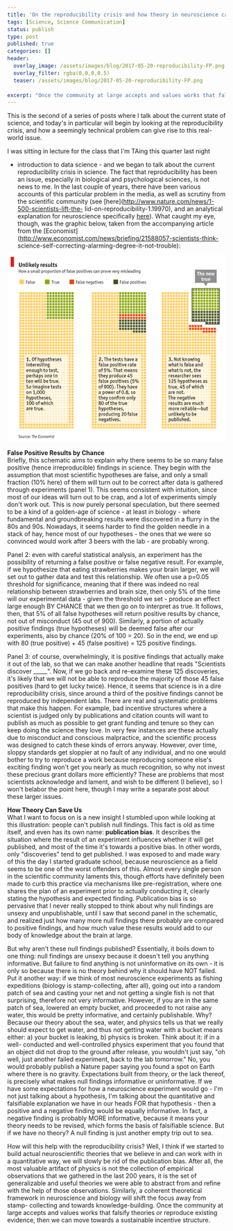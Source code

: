 ```yaml
---
title: 'On the reproducibility crisis and how theory in neuroscience can help to avert it. (20/52)'
tags: [Science, Science Communication]
status: publish
type: post
published: true
categories: []
header:
  overlay_image: /assets/images/blog/2017-05-20-reproducibility-FP.png
  overlay_filter: rgba(0,0,0,0.5)
  teaser: /assets/images/blog/2017-05-20-reproducibility-FP.png

excerpt: "Once the community at large accepts and values works that falsify theories or reproduce existing evidence, then we can move towards a sustainable incentive structure."
---
```


This is the second of a series of posts where I talk about the current state
of science, and today's in particular will begin by looking at the
reproducibility crisis, and how a seemingly technical problem can give rise to
this real-world issue.

I was sitting in lecture for the class that I'm TAing this quarter last night
- introduction to data science - and we began to talk about the current
reproducibility crisis in science. The fact that reproducibility has been an
issue, especially in biological and psychological sciences, is not news to me.
In the last couple of years, there have been various accounts of this
particular problem in the media, as well as scrutiny from the scientific
community (see [here](http://www.nature.com/news/1-500-scientists-lift-the-
lid-on-reproducibility-1.19970), and an analytical explanation for
neuroscience specifically
[here](http://www.nature.com/nrn/journal/v14/n5/abs/nrn3475.html)). What
caught my eye, though, was the graphic below, taken from the accompanying
article from the
[Economist](http://www.economist.com/news/briefing/21588057-scientists-think-
science-self-correcting-alarming-degree-it-not-trouble):

![](/assets/images/blog/2017-05-20-reproducibility-FP.png)

**False Positive Results by Chance**  
Briefly, this schematic aims to explain why there seems to be so many false
positive (hence irreproducible) findings in science. They begin with the
assumption that most scientific hypotheses are false, and only a small
fraction (10% here) of them will turn out to be correct after data is gathered
through experiments (panel 1). This seems consistent with intuition, since
most of our ideas will turn out to be crap, and a lot of experiments simply
don't work out. This is now purely personal speculation, but there seemed to
be a kind of a golden-age of science - at least in biology - where fundamental
and groundbreaking results were discovered in a flurry in the 80s and 90s.
Nowadays, it seems harder to find the golden needle in a stack of hay, hence
most of our hypotheses - the ones that we were so convinced would work after 3
beers with the lab - are probably wrong.

Panel 2: even with careful statistical analysis, an experiment has the
possibility of returning a false positive or false negative result. For
example, if we hypothesize that eating strawberries makes your brain larger,
we will set out to gather data and test this relationship. We often use a
p=0.05 threshold for significance, meaning that if there was indeed no real
relationship between strawberries and brain size, then only 5% of the time
will our experimental data - given the threshold we set - produce an effect
large enough BY CHANCE that we then go on to interpret as true. It follows,
then, that 5% of all false hypotheses will return positive results by chance,
not out of misconduct (45 out of 900). Similarly, a portion of actually
positive findings (true hypotheses) will be deemed false after our
experiments, also by chance (20% of 100 = 20). So in the end, we end up with
80 (true positive) + 45 (false positive) = 125 positive findings.

Panel 3: of course, overwhelmingly, it is positive findings that actually make
it out of the lab, so that we can make another headline that reads "Scientists
discover _____". Now, if we go back and re-examine these 125 discoveries, it's
likely that we will not be able to reproduce the majority of those 45 false
positives (hard to get lucky twice). Hence, it seems that science is in a dire
reproducibility crisis, since around a third of the positive findings cannot
be reproduced by independent labs. There are real and systematic problems that
make this happen. For example, bad incentive structures where a scientist is
judged only by publications and citation counts will want to publish as much
as possible to get grant funding and tenure so they can keep doing the science
they love. In very few instances are these actually due to misconduct and
conscious malpractice, and the scientific process was designed to catch these
kinds of errors anyway. However, over time, sloppy standards get sloppier at
no fault of any individual, and no one would bother to try to reproduce a work
because reproducing someone else's exciting finding won't get you nearly as
much recognition, so why not invest these precious grant dollars more
efficiently? These are problems that most scientists acknowledge and lament,
and wish to be different (I believe), so I won't belabor the point here,
though I may write a separate post about these larger issues.

**How Theory Can Save Us**  
What I want to focus on is a new insight I stumbled upon while looking at this
illustration: people can't publish null findings. This fact is old as time
itself, and even has its own name: **publication bias**. It describes the
situation where the result of an experiment influences whether it will get
published, and most of the time it's towards a positive bias. In other words,
only "discoveries" tend to get published. I was exposed to and made wary of
this the day I started graduate school, because neuroscience as a field seems
to be one of the worst offenders of this. Almost every single person in the
scientific community laments this, though efforts have definitely been made to
curb this practice via mechanisms like pre-registration, where one shares the
plan of an experiment prior to actually conducting it, clearly stating the
hypothesis and expected finding. Publication bias is so pervasive that I never
really stopped to think about why null findings are unsexy and unpublishable,
until I saw that second panel in the schematic, and realized just how many
more null findings there probably are compared to positive findings, and how
much value these results would add to our body of knowledge about the brain at
large.

But why aren't these null findings published? Essentially, it boils down to
one thing: null findings are unsexy because it doesn't tell you anything
informative. But failure to find anything is not uninformative on its own - it
is only so because there is no theory behind why it should have NOT failed.
Put it another way: if we think of most neuroscience experiments as fishing
expeditions (biology is stamp-collecting, after all), going out into a random
patch of sea and casting your net and not getting a single fish is not that
surprising, therefore not very informative. However, if you are in the same
patch of sea, lowered an empty bucket, and proceeded to not raise any water,
this would be pretty informative, and certainly publishable. Why? Because our
theory about the sea, water, and physics tells us that we really should expect
to get water, and thus not getting water with a bucket means either: a) your
bucket is leaking, b) physics is broken. Think about it: if in a well-
conducted and well-controlled physics experiment that you found that an object
did not drop to the ground after release, you wouldn't just say, "oh well,
just another failed experiment, back to the lab tomorrow." No, you would
probably publish a Nature paper saying you found a spot on Earth where there
is no gravity. Expectations built from theory, or the lack thereof, is
precisely what makes null findings informative or uninformative. If we have
some expectations for how a neuroscience experiment would go - I'm not just
talking about a hypothesis, I'm talking about the quantitative and falsifiable
explanation we have in our heads FOR that hypothesis - then a positive and a
negative finding would be equally informative. In fact, a negative finding is
probably MORE informative, because it means your theory needs to be revised,
which forms the basis of falsifiable science. But if we have no theory? A null
finding is just another empty trip out to sea.

How will this help with the reproducibility crisis? Well, I think if we
started to build actual neuroscientific theories that we believe in and can
work with in a quantitative way, we will slowly be rid of the publication
bias. After all, the most valuable artifact of physics is not the collection
of empirical observations that we gathered in the last 200 years, it is the
set of generalizable and useful theories we were able to abstract from and
refine with the help of those observations. Similarly, a coherent theoretical
framework in neuroscience and biology will shift the focus away from stamp-
collecting and towards knowledge-building. Once the community at large accepts
and values works that falsify theories or reproduce existing evidence, then we
can move towards a sustainable incentive structure.
